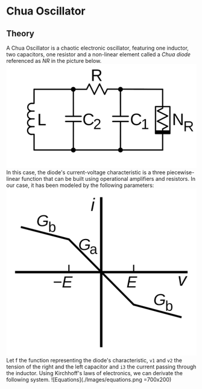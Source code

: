 # Chua Oscillator
## Theory
A Chua Oscillator is a chaotic electronic oscillator, featuring one inductor, two capacitors, one resistor and a non-linear element called a _Chua diode_ referenced as _NR_ in the picture below. 
![Circuit](./Images/circuit.png)
In this case, the diode's current-voltage characteristic is a three piecewise-linear function that can be built using operational amplifiers and resistors. In our case, it has been modeled by the following parameters:
![Diode characteristic](./Images/charac.png)
Let f the function representing the diode's characteristic, `v1` and `v2` the tension of the right and the left capacitor and `i3` the current passing through the inductor. Using Kirchhoff's laws of electronics, we can derivate the following system.
![Equations](./Images/equations.png =700x200)
